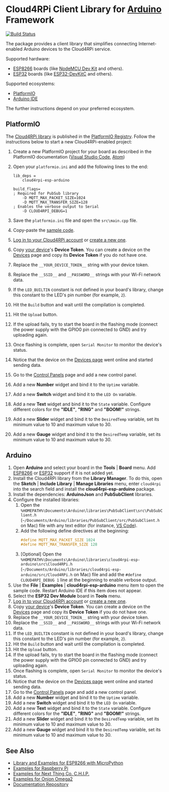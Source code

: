 # Cloud4RPi Client Library for [Arduino](https://www.arduino.cc/) Framework

[![Build Status](https://travis-ci.org/cloud4rpi/cloud4rpi-esp-arduino.svg?branch=master)](https://travis-ci.org/cloud4rpi/cloud4rpi-esp-arduino)

The package provides a client library that simplifies connecting Internet-enabled Arduino devices to the Cloud4RPi service.

Supported hardware:

-   [ESP8266](https://en.wikipedia.org/wiki/ESP8266) boards (like [NodeMCU Dev Kit](http://www.nodemcu.com/index_en.html#fr_54747661d775ef1a3600009e) and others).
-   [ESP32](https://en.wikipedia.org/wiki/ESP32) boards (like [ESP32-DevKitC](https://www.espressif.com/en/products/hardware/esp32-devkitc/overview) and others).

Supported ecosystems:

-   [PlatformIO](http://platformio.org/platformio-ide)
-   [Arduino IDE](https://www.arduino.cc/en/main/software)

The further instructions depend on your preferred ecosystem.

## PlatformIO

The [Cloud4RPi library](http://platformio.org/lib/show/2045/cloud4rpi-esp-arduino) is published in the [PlatformIO Registry](http://platformio.org/lib). Follow the instructions below to start a new Cloud4RPi-enabled project:

1. Create a new PlatformIO project for your board as described in the PlatformIO documentation ([Visual Studio Code](http://docs.platformio.org/en/latest/ide/vscode.html#id3), [Atom](http://docs.platformio.org/en/latest/ide/atom.html#setting-up-the-project))
2. Open your `platformio.ini` and add the following lines to the end:

    ```
    lib_deps =
        cloud4rpi-esp-arduino

    build_flags=
    ; Required for PubSub library
        -D MQTT_MAX_PACKET_SIZE=1024
        -D MQTT_MAX_TRANSFER_SIZE=128
    ; Enables the verbose output to Serial
        -D CLOUD4RPI_DEBUG=1
    ```

3. Save the `platformio.ini` file and open the `src\main.cpp` file.
4. Copy-paste the [sample code](https://github.com/cloud4rpi/cloud4rpi-esp-arduino/blob/master/examples/control/control.ino).
5. [Log in to your Cloud4RPi account](https://cloud4rpi.io/signin) or [create a new one](https://cloud4rpi.io/register).
6. Copy [your device](https://cloud4rpi.io/devices)'s **Device Token**. You can create a device on the [Devices](https://cloud4rpi.io/devices) page and copy its **Device Token** if you do not have one.
7. Replace the `__YOUR_DEVICE_TOKEN__` string with your device token.
8. Replace the `__SSID__` and `__PASSWORD__` strings with your Wi-Fi network data.
9. If the `LED_BUILTIN` constant is not defined in your board's library, change this constant to the LED's pin number (for example, `2`).
10. Hit the `Build` button and wait until the compilation is completed.
11. Hit the `Upload` button.
12. If the upload fails, try to start the board in the flashing mode (connect the power supply with the GPIO0 pin connected to GND) and try uploading again.
13. Once flashing is complete, open `Serial Monitor` to monitor the device's status.
14. Notice that the device on the [Devices page](https://cloud4rpi.io/devices) went online and started sending data.
15. Go to the [Control Panels](https://cloud4rpi.io/control-panels/) page and add a new control panel.
16. Add a new **Number** widget and bind it to the `Uptime` variable.
17. Add a new **Switch** widget and bind it to the `LED On` variable.
18. Add a new **Text** widget and bind it to the `State` variable. Configure different colors for the **"IDLE"**, **"RING"** and **"BOOM!"** strings.
19. Add a new **Slider** widget and bind it to the `DesiredTemp` variable, set its minimum value to 10 and maximum value to 30.
20. Add a new **Gauge** widget and bind it to the `DesiredTemp` variable, set its minimum value to 10 and maximum value to 30.

## Arduino

1. Open **Arduino** and select your board in the **Tools** | **Board** menu. Add [ESP8266](https://github.com/esp8266/Arduino#installing-with-boards-manager) or [ESP32](https://github.com/espressif/arduino-esp32/blob/master/docs/arduino-ide/boards_manager.md) support if it is not added yet.
2. Install the Cloud4RPi library from the **Library Manager**. To do this, open the **Sketch** | **Include Library** | **Manage Libraries** menu, enter `cloud4rpi` into the search field and install the **cloud4rpi-esp-arduino** package.
3. Install the dependencies: **ArduinoJson** and **PubSubClient** libraries.
4. Configure the installed libraries:
    1. Open the `%HOMEPATH%\Documents\Arduino\libraries\PubSubClient\src\PubSubClient.h` (`~/Documents/Arduino/libraries/PubSubClient/src/PubSubClient.h` on Mac) file with any text editor (for instance, [VS Code](https://code.visualstudio.com)).
    2. Add the following define directives at the beginning:
        ```c
        #define MQTT_MAX_PACKET_SIZE 1024
        #define MQTT_MAX_TRANSFER_SIZE 128
        ```
    3. [Optional] Open the `%HOMEPATH%\Documents\Arduino\libraries\cloud4rpi-esp-arduino\src\Cloud4RPi.h` (`~/Documents/Arduino/libraries/cloud4rpi-esp-arduino/src/Cloud4RPi.h` on Mac) file and add the `#define CLOUD4RPI_DEBUG 1` line at the beginning to enable verbose output.
5. Use the **File** | **Examples** | **cloud4rpi-esp-arduino** menu item to open the sample code. Restart Arduino IDE if this item does not appear.
6. Select the **ESP32 Dev Module** board in **Tools** menu.
7. [Log in to your Cloud4RPi account](https://cloud4rpi.io/signin) or [create a new one](https://cloud4rpi.io/register).
8. Copy [your device](https://cloud4rpi.io/devices)'s **Device Token**. You can create a device on the [Devices](https://cloud4rpi.io/devices) page and copy its **Device Token** if you do not have one.
9. Replace the `__YOUR_DEVICE_TOKEN__` string with your device token.
10. Replace the `__SSID__` and `__PASSWORD__` strings with your Wi-Fi network data.
11. If the `LED_BUILTIN` constant is not defined in your board's library, change this constant to the LED's pin number (for example, `2`).
12. Hit the `Build` button and wait until the compilation is completed.
13. Hit the `Upload` button.
14. If the upload fails, try to start the board in the flashing mode (connect the power supply with the GPIO0 pin connected to GND) and try uploading again.
15. Once flashing is complete, open `Serial Monitor` to monitor the device's status.
16. Notice that the device on the [Devices page](https://cloud4rpi.io/devices) went online and started sending data.
17. Go to the [Control Panels](https://cloud4rpi.io/control-panels/) page and add a new control panel.
18. Add a new **Number** widget and bind it to the `Uptime` variable.
19. Add a new **Switch** widget and bind it to the `LED On` variable.
20. Add a new **Text** widget and bind it to the `State` variable. Configure different colors for the **"IDLE"**, **"RING"** and **"BOOM!"** strings.
21. Add a new **Slider** widget and bind it to the `DesiredTemp` variable, set its minimum value to 10 and maximum value to 30.
22. Add a new **Gauge** widget and bind it to the `DesiredTemp` variable, set its minimum value to 10 and maximum value to 30.

## See Also

-   [Library and Examples for ESP8266 with MicroPython](https://github.com/cloud4rpi/cloud4rpi-esp8266-micropython)
-   [Examples for Raspberry Pi](https://github.com/cloud4rpi/cloud4rpi-raspberrypi-python)
-   [Examples for Next Thing Co. C.H.I.P.](https://github.com/cloud4rpi/cloud4rpi-chip-python)
-   [Examples for Onion Omega2](https://github.com/cloud4rpi/cloud4rpi-omega2-python)
-   [Documentation Repository](https://github.com/cloud4rpi/docs)
